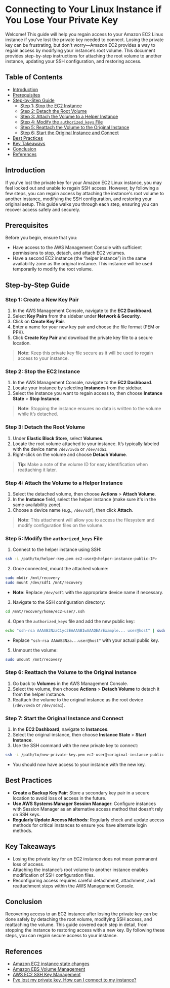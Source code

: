 # Connecting to Your Linux Instance if You Lose Your Private Key

Welcome! This guide will help you regain access to your Amazon EC2 Linux instance if you've lost the private key needed to connect. Losing the private key can be frustrating, but don't worry—Amazon EC2 provides a way to regain access by modifying your instance’s root volume. This document provides step-by-step instructions for attaching the root volume to another instance, updating your SSH configuration, and restoring access.

## Table of Contents

- [Introduction](#introduction)
- [Prerequisites](#prerequisites)
- [Step-by-Step Guide](#step-by-step-guide)
    - [Step 1: Stop the EC2 Instance](#step-1-stop-the-ec2-instance)
    - [Step 2: Detach the Root Volume](#step-2-detach-the-root-volume)
    - [Step 3: Attach the Volume to a Helper Instance](#step-3-attach-the-volume-to-a-helper-instance)
    - [Step 4: Modify the `authorized_keys` File](#step-4-modify-the-authorized_keys-file)
    - [Step 5: Reattach the Volume to the Original Instance](#step-5-reattach-the-volume-to-the-original-instance)
    - [Step 6: Start the Original Instance and Connect](#step-6-start-the-original-instance-and-connect)
- [Best Practices](#best-practices)
- [Key Takeaways](#key-takeaways)
- [Conclusion](#conclusion)
- [References](#references)

## Introduction

If you've lost the private key for your Amazon EC2 Linux instance, you may feel locked out and unable to regain SSH access. However, by following a few steps, you can regain access by attaching the instance's root volume to another instance, modifying the SSH configuration, and restoring your original setup. This guide walks you through each step, ensuring you can recover access safely and securely.

## Prerequisites

Before you begin, ensure that you:
- Have access to the AWS Management Console with sufficient permissions to stop, detach, and attach EC2 volumes.
- Have a second EC2 instance (the “helper instance”) in the same availability zone as the original instance. This instance will be used temporarily to modify the root volume.

## Step-by-Step Guide

### Step 1: Create a New Key Pair

1. In the AWS Management Console, navigate to the **EC2 Dashboard**.
2. Select **Key Pairs** from the sidebar under **Network & Security**.
3. Click on **Create Key Pair**.
4. Enter a name for your new key pair and choose the file format (PEM or PPK).
5. Click **Create Key Pair** and download the private key file to a secure location.

> **Note**: Keep this private key file secure as it will be used to regain access to your instance.

### Step 2: Stop the EC2 Instance

1. In the AWS Management Console, navigate to the **EC2 Dashboard**.
2. Locate your instance by selecting **Instances** from the sidebar.
3. Select the instance you want to regain access to, then choose **Instance State** > **Stop Instance**.

> **Note**: Stopping the instance ensures no data is written to the volume while it’s detached.

### Step 3: Detach the Root Volume

1. Under **Elastic Block Store**, select **Volumes**.
2. Locate the root volume attached to your instance. It’s typically labeled with the device name `/dev/xvda` or `/dev/sda1`.
3. Right-click on the volume and choose **Detach Volume**.

> **Tip**: Make a note of the volume ID for easy identification when reattaching it later.

### Step 4: Attach the Volume to a Helper Instance

1. Select the detached volume, then choose **Actions** > **Attach Volume**.
2. In the **Instance** field, select the helper instance (make sure it's in the same availability zone).
3. Choose a device name (e.g., `/dev/sdf`), then click **Attach**.

> **Note**: This attachment will allow you to access the filesystem and modify configuration files on the volume.

### Step 5: Modify the `authorized_keys` File

1. Connect to the helper instance using SSH:

```bash
ssh -i /path/to/helper-key.pem ec2-user@<helper-instance-public-IP>
```

2. Once connected, mount the attached volume:

```bash
sudo mkdir /mnt/recovery
sudo mount /dev/sdf1 /mnt/recovery
```

- **Note**: Replace `/dev/sdf1` with the appropriate device name if necessary.

3. Navigate to the SSH configuration directory:

```bash
cd /mnt/recovery/home/ec2-user/.ssh
```

4. Open the `authorized_keys` file and add the new public key:

```bash
echo "ssh-rsa AAAAB3NzaC1yc2EAAAABIwAAAQEArExample... user@host" | sudo tee -a authorized_keys
```

- Replace `"ssh-rsa AAAAB3Nza...user@host"` with your actual public key.

5. Unmount the volume:

```bash
sudo umount /mnt/recovery
```

### Step 6: Reattach the Volume to the Original Instance

1. Go back to **Volumes** in the AWS Management Console.
2. Select the volume, then choose **Actions** > **Detach Volume** to detach it from the helper instance.
3. Reattach the volume to the original instance as the root device (`/dev/xvda` or `/dev/sda1`).

### Step 7: Start the Original Instance and Connect

1. In the **EC2 Dashboard**, navigate to **Instances**.
2. Select the original instance, then choose **Instance State** > **Start Instance**.
3. Use the SSH command with the new private key to connect:

```bash
ssh -i /path/to/new-private-key.pem ec2-user@<original-instance-public-IP>
```

- You should now have access to your instance with the new key.

## Best Practices

- **Create a Backup Key Pair**: Store a secondary key pair in a secure location to avoid loss of access in the future.
- **Use AWS Systems Manager Session Manager**: Configure instances with Session Manager as an alternative access method that doesn’t rely on SSH keys.
- **Regularly Update Access Methods**: Regularly check and update access methods for critical instances to ensure you have alternate login methods.

## Key Takeaways

- Losing the private key for an EC2 instance does not mean permanent loss of access.
- Attaching the instance’s root volume to another instance enables modification of SSH configuration files.
- Reconfiguring access requires careful detachment, attachment, and reattachment steps within the AWS Management Console.

## Conclusion

Recovering access to an EC2 instance after losing the private key can be done safely by detaching the root volume, modifying SSH access, and reattaching the volume. This guide covered each step in detail, from stopping the instance to restoring access with a new key. By following these steps, you can regain secure access to your instance.

## References

- [Amazon EC2 instance state changes](https://docs.aws.amazon.com/AWSEC2/latest/UserGuide/ec2-instance-lifecycle.html)
- [Amazon EBS Volume Management](https://docs.aws.amazon.com/AWSEC2/latest/UserGuide/ebs-volumes.html)
- [AWS EC2 SSH Key Management](https://docs.aws.amazon.com/AWSEC2/latest/UserGuide/ec2-key-pairs.html)
- [I've lost my private key. How can I connect to my instance?](https://docs.aws.amazon.com/AWSEC2/latest/UserGuide/TroubleshootingInstancesConnecting.html#replacing-lost-key-pair)